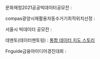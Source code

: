 
문화재청2021공공빅데이터공모전 : 

compas광양시재활용자동수거기최적위치선정 : 

서울시 빅데이터 공모전 : 

데멘토(데이터멘토링) : [통합 데이터 지도 스토리](https://bigdata-map.kr/datastory/new/story_31)

Fnguide금융아이디어경진대회 : 

